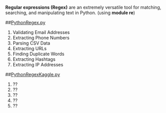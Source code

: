 **Regular expressions (Regex)** are an extremely versatile tool for matching, searching, and manipulating text in Python.
(using **module re**)

##[PythonRegex.py](https://github.com/LuciaHeredia/PythonRegex/blob/master/PythonRegex.py)
1. Validating Email Addresses
2. Extracting Phone Numbers
3. Parsing CSV Data
4. Extracting URLs
5. Finding Duplicate Words
6. Extracting Hashtags
7. Extracting IP Addresses

##[PythonRegexKaggle.py](https://github.com/LuciaHeredia/PythonRegex/blob/master/PythonRegexKaggle.py)
1. ??
2. ??
3. ??
4. ??
5. ??